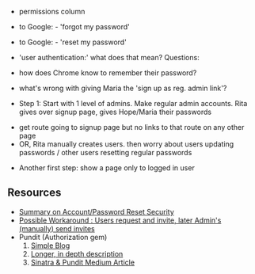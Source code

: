 * permissions column
* to Google: - 'forgot my password'
* to Google: - 'reset my password'
* 'user authentication:' what does that mean?
Questions:
* how does Chrome know to remember their password?
* what's wrong with giving Maria the 'sign up as reg. admin link'?

* Step 1: Start with 1 level of admins. Make regular admin accounts. Rita gives over signup page, gives Hope/Maria their passwords
 - get route going to signup page but no links to that route on any other page
 - OR, Rita manually creates users. then worry about users updating passwords / other users resetting regular passwords
* Another first step: show a page only to logged in user


## Resources
- [Summary on Account/Password Reset Security](https://www.troyhunt.com/everything-you-ever-wanted-to-know/)
- [Possible Workaround : Users request and invite, later Admin's (manually) send invites](https://www.softcover.io/read/27309ccd/sinatra_cookbook/invite)
- Pundit (Authorization gem)
  1. [Simple Blog](https://www.culttt.com/2016/01/20/implementing-roles-and-permissions-in-ruby-on-rails/)
  1. [Longer, in depth description](http://vaidehijoshi.github.io/blog/2015/09/29/using-pundit-the-cool-kid-of-authorization/)
  1. [Sinatra & Pundit Medium Article](https://medium.com/@danalyst/adding-authorization-to-sinatra-with-pundit-7f081fba5170)
